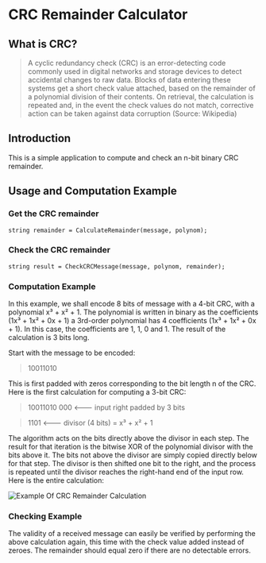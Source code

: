 # CRC Remainder Calculator

## What is CRC?
> A cyclic redundancy check (CRC) is an error-detecting code commonly used in digital networks and storage devices to detect accidental
> changes to raw data. 
> Blocks of data entering these systems get a short check value attached, based on the remainder of a polynomial division of their
> contents. On retrieval, the calculation is repeated and, in the event the check values do not match, corrective action can be taken
> against data corruption (Source: Wikipedia)

## Introduction

This is a simple application to compute and check an n-bit binary CRC remainder.

## Usage and Computation Example

### Get the CRC remainder

`string remainder = CalculateRemainder(message, polynom);`

### Check the CRC remainder

`string result = CheckCRCMessage(message, polynom, remainder);`

### Computation Example

In this example, we shall encode 8 bits of message with a 4-bit CRC, with a polynomial x³ + x² + 1. The polynomial is written in binary as the coefficients (1x³ + 1x² + 0x + 1) a 3rd-order polynomial has 4 coefficients (1x³ + 1x² + 0x + 1). In this case, the coefficients are 1, 1, 0 and 1. The result of the calculation is 3 bits long.

Start with the message to be encoded:

> 10011010

This is first padded with zeros corresponding to the bit length n of the CRC. Here is the first calculation for computing a 3-bit CRC:

> 10011010 000 <--- input right padded by 3 bits

> 1101         <--- divisor (4 bits) = x³ + x² + 1

The algorithm acts on the bits directly above the divisor in each step. The result for that iteration is the bitwise XOR of the polynomial divisor with the bits above it. The bits not above the divisor are simply copied directly below for that step. The divisor is then shifted one bit to the right, and the process is repeated until the divisor reaches the right-hand end of the input row. Here is the entire calculation:

![Example Of CRC Remainder Calculation](https://github.com/DanielShefer/CRC-Remainder-Calculator/blob/master/CRC_Calculation.PNG)

### Checking Example 

The validity of a received message can easily be verified by performing the above calculation again, this time with the check value added instead of zeroes. The remainder should equal zero if there are no detectable errors.


